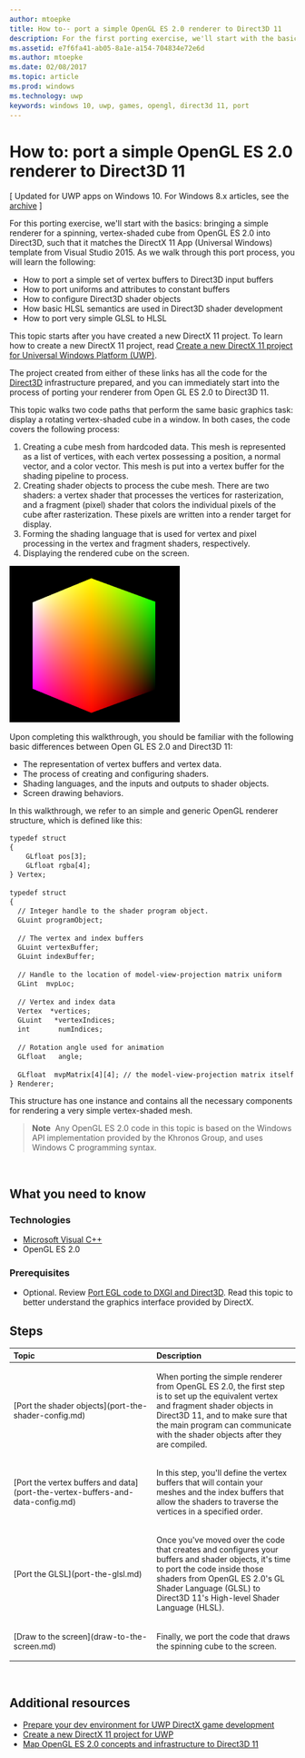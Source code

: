 ```yaml
---
author: mtoepke
title: How to-- port a simple OpenGL ES 2.0 renderer to Direct3D 11
description: For the first porting exercise, we'll start with the basics-- bringing a simple renderer for a spinning, vertex-shaded cube from OpenGL ES 2.0 into Direct3D, such that it matches the DirectX 11 App (Universal Windows) template from Visual Studio 2015.
ms.assetid: e7f6fa41-ab05-8a1e-a154-704834e72e6d
ms.author: mtoepke
ms.date: 02/08/2017
ms.topic: article
ms.prod: windows
ms.technology: uwp
keywords: windows 10, uwp, games, opengl, direct3d 11, port
---
```


# How to: port a simple OpenGL ES 2.0 renderer to Direct3D 11


\[ Updated for UWP apps on Windows 10. For Windows 8.x articles, see the [archive](http://go.microsoft.com/fwlink/p/?linkid=619132) \]

For this porting exercise, we'll start with the basics: bringing a simple renderer for a spinning, vertex-shaded cube from OpenGL ES 2.0 into Direct3D, such that it matches the DirectX 11 App (Universal Windows) template from Visual Studio 2015. As we walk through this port process, you will learn the following:

-   How to port a simple set of vertex buffers to Direct3D input buffers
-   How to port uniforms and attributes to constant buffers
-   How to configure Direct3D shader objects
-   How basic HLSL semantics are used in Direct3D shader development
-   How to port very simple GLSL to HLSL

This topic starts after you have created a new DirectX 11 project. To learn how to create a new DirectX 11 project, read [Create a new DirectX 11 project for Universal Windows Platform (UWP)](user-interface.md).

The project created from either of these links has all the code for the [Direct3D](https://msdn.microsoft.com/library/windows/desktop/ff476345) infrastructure prepared, and you can immediately start into the process of porting your renderer from Open GL ES 2.0 to Direct3D 11.

This topic walks two code paths that perform the same basic graphics task: display a rotating vertex-shaded cube in a window. In both cases, the code covers the following process:

1.  Creating a cube mesh from hardcoded data. This mesh is represented as a list of vertices, with each vertex possessing a position, a normal vector, and a color vector. This mesh is put into a vertex buffer for the shading pipeline to process.
2.  Creating shader objects to process the cube mesh. There are two shaders: a vertex shader that processes the vertices for rasterization, and a fragment (pixel) shader that colors the individual pixels of the cube after rasterization. These pixels are written into a render target for display.
3.  Forming the shading language that is used for vertex and pixel processing in the vertex and fragment shaders, respectively.
4.  Displaying the rendered cube on the screen.

![simple opengl cube](images/simple-opengl-cube.png)

Upon completing this walkthrough, you should be familiar with the following basic differences between Open GL ES 2.0 and Direct3D 11:

-   The representation of vertex buffers and vertex data.
-   The process of creating and configuring shaders.
-   Shading languages, and the inputs and outputs to shader objects.
-   Screen drawing behaviors.

In this walkthrough, we refer to an simple and generic OpenGL renderer structure, which is defined like this:

``` syntax
typedef struct 
{
    GLfloat pos[3];        
    GLfloat rgba[4];
} Vertex;

typedef struct
{
  // Integer handle to the shader program object.
  GLuint programObject;

  // The vertex and index buffers
  GLuint vertexBuffer;
  GLuint indexBuffer;

  // Handle to the location of model-view-projection matrix uniform
  GLint  mvpLoc; 
   
  // Vertex and index data
  Vertex  *vertices;
  GLuint   *vertexIndices;
  int       numIndices;

  // Rotation angle used for animation
  GLfloat   angle;

  GLfloat  mvpMatrix[4][4]; // the model-view-projection matrix itself
} Renderer;
```

This structure has one instance and contains all the necessary components for rendering a very simple vertex-shaded mesh.

> **Note**  Any OpenGL ES 2.0 code in this topic is based on the Windows API implementation provided by the Khronos Group, and uses Windows C programming syntax.

 

## What you need to know


### Technologies

-   [Microsoft Visual C++](http://msdn.microsoft.com/library/vstudio/60k1461a.aspx)
-   OpenGL ES 2.0

### Prerequisites

-   Optional. Review [Port EGL code to DXGI and Direct3D](moving-from-egl-to-dxgi.md). Read this topic to better understand the graphics interface provided by DirectX.

## <span id="keylinks_steps_heading"></span>Steps


<table>
<colgroup>
<col width="50%" />
<col width="50%" />
</colgroup>
<thead>
<tr class="header">
<th align="left">Topic</th>
<th align="left">Description</th>
</tr>
</thead>
<tbody>
<tr class="odd">
<td align="left"><p>[Port the shader objects](port-the-shader-config.md)</p></td>
<td align="left"><p>When porting the simple renderer from OpenGL ES 2.0, the first step is to set up the equivalent vertex and fragment shader objects in Direct3D 11, and to make sure that the main program can communicate with the shader objects after they are compiled.</p></td>
</tr>
<tr class="even">
<td align="left"><p>[Port the vertex buffers and data](port-the-vertex-buffers-and-data-config.md)</p></td>
<td align="left"><p>In this step, you'll define the vertex buffers that will contain your meshes and the index buffers that allow the shaders to traverse the vertices in a specified order.</p></td>
</tr>
<tr class="odd">
<td align="left"><p>[Port the GLSL](port-the-glsl.md)</p></td>
<td align="left"><p>Once you've moved over the code that creates and configures your buffers and shader objects, it's time to port the code inside those shaders from OpenGL ES 2.0's GL Shader Language (GLSL) to Direct3D 11's High-level Shader Language (HLSL).</p></td>
</tr>
<tr class="even">
<td align="left"><p>[Draw to the screen](draw-to-the-screen.md)</p></td>
<td align="left"><p>Finally, we port the code that draws the spinning cube to the screen.</p></td>
</tr>
</tbody>
</table>

 

## <span id="additional_resources"></span>Additional resources


-   [Prepare your dev environment for UWP DirectX game development](prepare-your-dev-environment-for-windows-store-directx-game-development.md)
-   [Create a new DirectX 11 project for UWP](user-interface.md)
-   [Map OpenGL ES 2.0 concepts and infrastructure to Direct3D 11](map-concepts-and-infrastructure.md)

 

 




